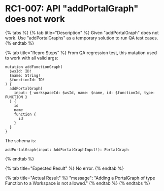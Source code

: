 # RC1-007: API "addPortalGraph" does not work

{% tabs %}
{% tab title="Description" %}
Given "addPortalGraph" does not work.  Use "addPortalGraphs" as a temporary solution to run QA test cases.
{% endtab %}

{% tab title="Repro Steps" %}
From QA regression test, this mutation used to work with all valid args:

```text
mutation addFunctionGraph(
  $wsId: ID!
  $name: String!
  $functionId: ID!
) {
  addPortalGraph(
    input: { workspaceId: $wsId, name: $name, id: $functionId, type: FUNCTION }
  ) {
    id
    name
    function {
      id
    }
  }
}

```

The schema is:

```text
addPortalGraph(input: AddPortalGraphInput!): PortalGraph
```
{% endtab %}

{% tab title="Expected Result" %}
No error.
{% endtab %}

{% tab title="Actual Result" %}
"message": "Adding a PortalGraph of type Function to a Workspace is not allowed."
{% endtab %}
{% endtabs %}

